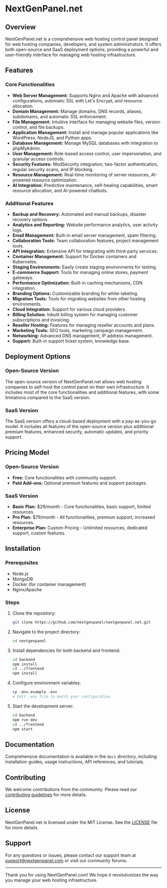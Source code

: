 # NextGenPanel.net

## Overview
NextGenPanel.net is a comprehensive web hosting control panel designed for web hosting companies, developers, and system administrators. It offers both open-source and SaaS deployment options, providing a powerful and user-friendly interface for managing web hosting infrastructure.

## Features

### Core Functionalities
- **Web Server Management:** Supports Nginx and Apache with advanced configurations, automatic SSL with Let's Encrypt, and resource allocation.
- **Domain Management:** Manage domains, DNS records, aliases, subdomains, and automatic SSL enforcement.
- **File Management:** Intuitive interface for managing website files, version control, and file backups.
- **Application Management:** Install and manage popular applications like WordPress, NodeJS, and Python apps.
- **Database Management:** Manage MySQL databases with integration to phpMyAdmin.
- **User Management:** Role-based access control, user impersonation, and granular access controls.
- **Security Features:** ModSecurity integration, two-factor authentication, regular security scans, and IP blocking.
- **Resource Management:** Real-time monitoring of server resources, AI-powered resource optimization.
- **AI Integration:** Predictive maintenance, self-healing capabilities, smart resource allocation, and AI-powered chatbots.

### Additional Features
- **Backup and Recovery:** Automated and manual backups, disaster recovery options.
- **Analytics and Reporting:** Website performance analytics, user activity logs.
- **Email Management:** Built-in email server management, spam filtering.
- **Collaboration Tools:** Team collaboration features, project management tools.
- **API Integration:** Extensive API for integrating with third-party services.
- **Container Management:** Support for Docker containers and Kubernetes.
- **Staging Environments:** Easily create staging environments for testing.
- **E-commerce Support:** Tools for managing online stores, payment gateways.
- **Performance Optimization:** Built-in caching mechanisms, CDN integration.
- **Branding Options:** Customizable branding for white-labeling.
- **Migration Tools:** Tools for migrating websites from other hosting environments.
- **Cloud Integration:** Support for various cloud providers.
- **Billing Solution:** Inbuilt billing system for managing customer subscriptions and invoicing.
- **Reseller Hosting:** Features for managing reseller accounts and plans.
- **Marketing Tools:** SEO tools, marketing campaign management.
- **Networking:** Advanced DNS management, IP address management.
- **Support:** Built-in support ticket system, knowledge base.

## Deployment Options
### Open-Source Version
The open-source version of NextGenPanel.net allows web hosting companies to self-host the control panel on their own infrastructure. It includes most of the core functionalities and additional features, with some limitations compared to the SaaS version.

### SaaS Version
The SaaS version offers a cloud-based deployment with a pay-as-you-go model. It includes all features of the open-source version plus additional premium features, enhanced security, automatic updates, and priority support.

## Pricing Model
### Open-Source Version
- **Free:** Core functionalities with community support.
- **Paid Add-ons:** Optional premium features and support packages.

### SaaS Version
- **Basic Plan:** $29/month - Core functionalities, basic support, limited resources.
- **Pro Plan:** $79/month - All functionalities, premium support, increased resources.
- **Enterprise Plan:** Custom Pricing - Unlimited resources, dedicated support, custom features.

## Installation

### Prerequisites
- Node.js
- MongoDB
- Docker (for container management)
- Nginx/Apache

### Steps
1. Clone the repository:
   ```bash
   git clone https://github.com/nextgenpanel/nextgenpanel.net.git
   ```
2. Navigate to the project directory:
   ```bash
   cd nextgenpanel
   ```
3. Install dependencies for both backend and frontend:
   ```bash
   cd backend
   npm install
   cd ../frontend
   npm install
   ```
4. Configure environment variables:
   ```bash
   cp .env.example .env
   # Edit .env file to match your configuration
   ```
5. Start the development server:
   ```bash
   cd backend
   npm run dev
   cd ../frontend
   npm start
   ```

## Documentation
Comprehensive documentation is available in the `docs` directory, including installation guides, usage instructions, API references, and tutorials.

## Contributing
We welcome contributions from the community. Please read our [contributing guidelines](CONTRIBUTING.md) for more details.

## License
NextGenPanel.net is licensed under the MIT License. See the [LICENSE](LICENSE) file for more details.

## Support
For any questions or issues, please contact our support team at support@nextgenpanel.com or visit our community forums.

---

Thank you for using NextGenPanel.com! We hope it revolutionizes the way you manage your web hosting infrastructure.
